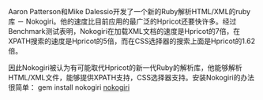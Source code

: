 Aaron Patterson和Mike Dalessio开发了一个新的Ruby解析HTML/XML的ruby库 － Nokogiri。他的速度比目前应用的最广泛的Hpricot还要快许多。经过Benchmark测试表明，Nokogiri在加载XML文档的速度是Hpricot的7倍，在XPATH搜索的速度是Hpricot的5倍，而在CSS选择器的搜索上面是Hpricot的1.62倍。

因此Nokogiri被认为有可能取代Hpricot的新一代Ruby的解析库，他能够解析HTML/XML文件，能够提供XPATH支持，CSS选择器支持。安装Nokogiri的办法很简单： gem install nokogiri
[nokogiri](http://www.oschina.net/p/nokogiri)